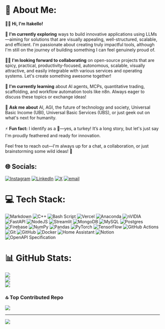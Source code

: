 # 💫 About Me:
👋🏻 **Hi, I'm Itakello!**<br><br>🔭 **I'm currently exploring** ways to build innovative applications using LLMs—aiming for solutions that are visually appealing, well-structured, scalable, and efficient. I'm passionate about creating truly impactful tools, although I'm still on the journey of building something I can feel genuinely proud of.<br><br>🤝🏻 **I'm looking forward to collaborating** on open-source projects that are spicy, practical, productivity-focused, autonomous, scalable, visually attractive, and easily integrable with various services and operating systems. Let's create something awesome together!<br><br>🖤 **I'm currently learning** about AI agents, MCPs, quantitative trading, scaffolding, and workflow automation tools like n8n. Always eager to discuss these topics or exchange ideas!<br><br>💬 **Ask me about** AI, AGI, the future of technology and society, Universal Basic Income (UBI), Universal Basic Services (UBS), or just geek out on what's next for humanity.<br><br>⚡ **Fun fact:** I identify as a 🦃—yes, a turkey! It’s a long story, but let's just say I'm proudly feathered and ready for innovation.<br><br>Feel free to reach out—I'm always up for a chat, a collaboration, or just brainstorming some wild ideas! 🚀


## 🌐 Socials:
[![Instagram](https://img.shields.io/badge/Instagram-%23E4405F.svg?logo=Instagram&logoColor=white)](https://instagram.com/itakello) [![LinkedIn](https://img.shields.io/badge/LinkedIn-%230077B5.svg?logo=linkedin&logoColor=white)](https://linkedin.com/in/itakello) [![X](https://img.shields.io/badge/X-black.svg?logo=X&logoColor=white)](https://x.com/Itakello) [![email](https://img.shields.io/badge/Email-D14836?logo=gmail&logoColor=white)](mailto:maxste000@gmail.com) 

# 💻 Tech Stack:
![Markdown](https://img.shields.io/badge/markdown-%23000000.svg?style=flat&logo=markdown&logoColor=white) ![C++](https://img.shields.io/badge/c++-%2300599C.svg?style=flat&logo=c%2B%2B&logoColor=white) ![Bash Script](https://img.shields.io/badge/bash_script-%23121011.svg?style=flat&logo=gnu-bash&logoColor=white) ![Vercel](https://img.shields.io/badge/vercel-%23000000.svg?style=flat&logo=vercel&logoColor=white) ![Anaconda](https://img.shields.io/badge/Anaconda-%2344A833.svg?style=flat&logo=anaconda&logoColor=white) ![nVIDIA](https://img.shields.io/badge/cuda-000000.svg?style=flat&logo=nVIDIA&logoColor=green) ![FastAPI](https://img.shields.io/badge/FastAPI-005571?style=flat&logo=fastapi) ![NodeJS](https://img.shields.io/badge/node.js-6DA55F?style=flat&logo=node.js&logoColor=white) ![Streamlit](https://img.shields.io/badge/Streamlit-%23FE4B4B.svg?style=flat&logo=streamlit&logoColor=white) ![MongoDB](https://img.shields.io/badge/MongoDB-%234ea94b.svg?style=flat&logo=mongodb&logoColor=white) ![MySQL](https://img.shields.io/badge/mysql-4479A1.svg?style=flat&logo=mysql&logoColor=white) ![Postgres](https://img.shields.io/badge/postgres-%23316192.svg?style=flat&logo=postgresql&logoColor=white) ![Firebase](https://img.shields.io/badge/firebase-a08021?style=flat&logo=firebase&logoColor=ffcd34) ![NumPy](https://img.shields.io/badge/numpy-%23013243.svg?style=flat&logo=numpy&logoColor=white) ![Pandas](https://img.shields.io/badge/pandas-%23150458.svg?style=flat&logo=pandas&logoColor=white) ![PyTorch](https://img.shields.io/badge/PyTorch-%23EE4C2C.svg?style=flat&logo=PyTorch&logoColor=white) ![TensorFlow](https://img.shields.io/badge/TensorFlow-%23FF6F00.svg?style=flat&logo=TensorFlow&logoColor=white) ![GitHub Actions](https://img.shields.io/badge/github%20actions-%232671E5.svg?style=flat&logo=githubactions&logoColor=white) ![Git](https://img.shields.io/badge/git-%23F05033.svg?style=flat&logo=git&logoColor=white) ![GitHub](https://img.shields.io/badge/github-%23121011.svg?style=flat&logo=github&logoColor=white) ![Docker](https://img.shields.io/badge/docker-%230db7ed.svg?style=flat&logo=docker&logoColor=white) ![Home Assistant](https://img.shields.io/badge/home%20assistant-%2341BDF5.svg?style=flat&logo=home-assistant&logoColor=white) ![Notion](https://img.shields.io/badge/Notion-%23000000.svg?style=flat&logo=notion&logoColor=white) ![OpenAPI Specification](https://img.shields.io/badge/openapiinitiative-%23000000.svg?style=flat&logo=openapiinitiative&logoColor=white)
# 📊 GitHub Stats:
![](https://github-readme-stats.vercel.app/api?username=Itakello&theme=dark&hide_border=true&include_all_commits=false&count_private=true)<br/>
![](https://nirzak-streak-stats.vercel.app/?user=Itakello&theme=dark&hide_border=true)<br/>
![](https://github-readme-stats.vercel.app/api/top-langs/?username=Itakello&theme=dark&hide_border=true&include_all_commits=false&count_private=true&layout=compact)

### 🔝 Top Contributed Repo
![](https://github-contributor-stats.vercel.app/api?username=Itakello&limit=5&theme=dark&combine_all_yearly_contributions=true)

---
[![](https://visitcount.itsvg.in/api?id=Itakello&icon=2&color=0)](https://visitcount.itsvg.in)

<!-- Proudly created with GPRM ( https://gprm.itsvg.in ) -->
